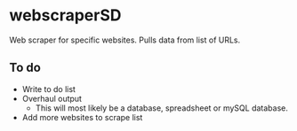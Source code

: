 # webscraperSD

Web scraper for specific websites. Pulls data from list of URLs.

## To do
- Write to do list
- Overhaul output
  - This will most likely be a database, spreadsheet or mySQL database. 
- Add more websites to scrape list
